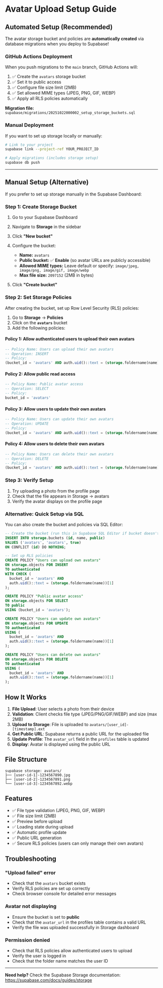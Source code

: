 # Avatar Upload Setup Guide

## Automated Setup (Recommended)

The avatar storage bucket and policies are **automatically created** via database migrations when you deploy to Supabase!

### GitHub Actions Deployment

When you push migrations to the `main` branch, GitHub Actions will:

1. ✅ Create the `avatars` storage bucket
2. ✅ Set it to public access
3. ✅ Configure file size limit (2MB)
4. ✅ Set allowed MIME types (JPEG, PNG, GIF, WEBP)
5. ✅ Apply all RLS policies automatically

**Migration file:** `supabase/migrations/20251022000002_setup_storage_buckets.sql`

### Manual Deployment

If you want to set up storage locally or manually:

```bash
# Link to your project
supabase link --project-ref YOUR_PROJECT_ID

# Apply migrations (includes storage setup)
supabase db push
```

---

## Manual Setup (Alternative)

If you prefer to set up storage manually in the Supabase Dashboard:

### Step 1: Create Storage Bucket

1. Go to your Supabase Dashboard
2. Navigate to **Storage** in the sidebar
3. Click **"New bucket"**
4. Configure the bucket:
   - **Name:** `avatars`
   - **Public bucket:** ✅ **Enable** (so avatar URLs are publicly accessible)
   - **Allowed MIME types:** Leave default or specify: `image/jpeg, image/png, image/gif, image/webp`
   - **Max file size:** `2097152` (2MB in bytes)

5. Click **"Create bucket"**

### Step 2: Set Storage Policies

After creating the bucket, set up Row Level Security (RLS) policies:

1. Go to **Storage** → **Policies**
2. Click on the **`avatars`** bucket
3. Add the following policies:

#### Policy 1: Allow authenticated users to upload their own avatars

```sql
-- Policy Name: Users can upload their own avatars
-- Operation: INSERT
-- Policy:
(bucket_id = 'avatars' AND auth.uid()::text = (storage.foldername(name))[1])
```

#### Policy 2: Allow public read access

```sql
-- Policy Name: Public avatar access
-- Operation: SELECT
-- Policy:
bucket_id = 'avatars'
```

#### Policy 3: Allow users to update their own avatars

```sql
-- Policy Name: Users can update their own avatars
-- Operation: UPDATE
-- Policy:
(bucket_id = 'avatars' AND auth.uid()::text = (storage.foldername(name))[1])
```

#### Policy 4: Allow users to delete their own avatars

```sql
-- Policy Name: Users can delete their own avatars
-- Operation: DELETE
-- Policy:
(bucket_id = 'avatars' AND auth.uid()::text = (storage.foldername(name))[1])
```

### Step 3: Verify Setup

1. Try uploading a photo from the profile page
2. Check that the file appears in Storage → avatars
3. Verify the avatar displays on the profile page

### Alternative: Quick Setup via SQL

You can also create the bucket and policies via SQL Editor:

```sql
-- Create the bucket (run this in Supabase SQL Editor if bucket doesn't exist)
INSERT INTO storage.buckets (id, name, public)
VALUES ('avatars', 'avatars', true)
ON CONFLICT (id) DO NOTHING;

-- Set up RLS policies
CREATE POLICY "Users can upload own avatars"
ON storage.objects FOR INSERT
TO authenticated
WITH CHECK (
  bucket_id = 'avatars' AND
  auth.uid()::text = (storage.foldername(name))[1]
);

CREATE POLICY "Public avatar access"
ON storage.objects FOR SELECT
TO public
USING (bucket_id = 'avatars');

CREATE POLICY "Users can update own avatars"
ON storage.objects FOR UPDATE
TO authenticated
USING (
  bucket_id = 'avatars' AND
  auth.uid()::text = (storage.foldername(name))[1]
);

CREATE POLICY "Users can delete own avatars"
ON storage.objects FOR DELETE
TO authenticated
USING (
  bucket_id = 'avatars' AND
  auth.uid()::text = (storage.foldername(name))[1]
);
```

## How It Works

1. **File Upload**: User selects a photo from their device
2. **Validation**: Client checks file type (JPEG/PNG/GIF/WEBP) and size (max 2MB)
3. **Upload to Storage**: File is uploaded to `avatars/[user_id]-[timestamp].ext`
4. **Get Public URL**: Supabase returns a public URL for the uploaded file
5. **Update Profile**: The `avatar_url` field in the `profiles` table is updated
6. **Display**: Avatar is displayed using the public URL

## File Structure

```
supabase storage: avatars/
├── [user-id-1]-1234567890.jpg
├── [user-id-2]-1234567891.png
└── [user-id-3]-1234567892.webp
```

## Features

- ✅ File type validation (JPEG, PNG, GIF, WEBP)
- ✅ File size limit (2MB)
- ✅ Preview before upload
- ✅ Loading state during upload
- ✅ Automatic profile update
- ✅ Public URL generation
- ✅ Secure RLS policies (users can only manage their own avatars)

## Troubleshooting

### "Upload failed" error

- Check that the `avatars` bucket exists
- Verify RLS policies are set up correctly
- Check browser console for detailed error messages

### Avatar not displaying

- Ensure the bucket is set to **public**
- Check that the `avatar_url` in the profiles table contains a valid URL
- Verify the file was uploaded successfully in Storage dashboard

### Permission denied

- Check that RLS policies allow authenticated users to upload
- Verify the user is logged in
- Check that the folder name matches the user ID

---

**Need help?** Check the Supabase Storage documentation: https://supabase.com/docs/guides/storage
